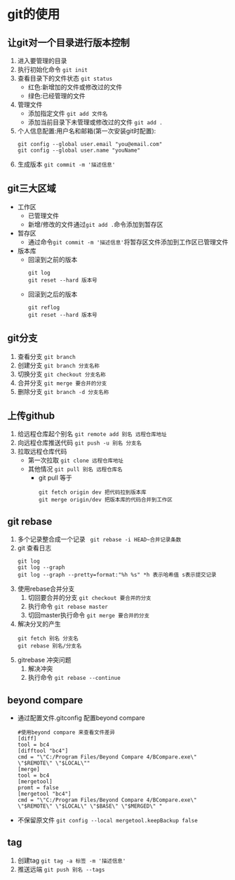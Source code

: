 # git的使用 #
## 让git对一个目录进行版本控制 ##
1. 进入要管理的目录
2. 执行初始化命令 
  `git init`
3. 查看目录下的文件状态 `git status`
    - 红色:新增加的文件或修改过的文件
    - 绿色:已经管理的文件
4. 管理文件
    - 添加指定文件 `git add 文件名` 
    - 添加当前目录下未管理或修改过的文件 `git add .` 
5. 个人信息配置:用户名和邮箱(第一次安装git时配置):
    ```	
    git config --global user.email "you@email.com"
    git config --global user.name "youName"
    ```
6. 生成版本
  `git commit -m '描述信息'`
## git三大区域 ##
- 工作区
  - 已管理文件
  - 新增/修改的文件通过`git add .`命令添加到暂存区
- 暂存区
  - 通过命令`git commit -m '描述信息'`将暂存区文件添加到工作区已管理文件
- 版本库 
  - 回滚到之前的版本
      ```
      git log 
      git reset --hard 版本号
      ```
  - 回滚到之后的版本
      ```
      git reflog
      git reset --hard 版本号
## git分支 ##
1. 查看分支 
  `git branch`
2. 创建分支
  `git branch 分支名称`
3. 切换分支
 `git checkout 分支名称`
4. 合并分支
 `git merge 要合并的分支`
5. 删除分支
 `git branch -d 分支名称`
##  上传github  ##
1. 给远程仓库起个别名
  `git remote add 别名 远程仓库地址`
2. 向远程仓库推送代码
  `git push -u 别名 分支名`
3. 拉取远程仓库代码
    - 第一次拉取
    `git clone 远程仓库地址`
    - 其他情况
    `git pull 别名 远程仓库名`
      - git pull 等于
        ```
        git fetch origin dev 把代码拉到版本库
        git merge origin/dev 把版本库的代码合并到工作区
##  git rebase  ##
1. 多个记录整合成一个记录 
  ` git rebase -i HEAD~合并记录条数`
2. git 查看日志
    ```
    git log 
    git log --graph
    git log --graph --pretty=format:"%h %s" *h 表示哈希值 s表示提交记录
3. 使用rebase合并分支
    1. 切回要合并的分支 
    `git checkout 要合并的分支`
    2. 执行命令 
    `git rebase master`
    3. 切回master执行命令
    `git merge 要合并的分支`
4. 解决分叉的产生
    ```
    git fetch 别名 分支名
    git rebase 别名/分支名
5. gitrebase 冲突问题
    1. 解决冲突
    2. 执行命令 `git rebase --continue`
##  beyond compare ##
- 通过配置文件.gitconfig 配置beyond compare
    ```
    #使用beyond compare 来查看文件差异
    [diff]
    tool = bc4
    [difftool "bc4"]
    cmd = "\"C:/Program Files/Beyond Compare 4/BCompare.exe\" \"$REMOTE\" \"$LOCAL\""   
    [merge]
    tool = bc4
    [mergetool]
    promt = false
    [mergetool "bc4"]
    cmd = "\"C:/Program Files/Beyond Compare 4/BCompare.exe\" \"$REMOTE\" \"$LOCAL\" \"$BASE\" \"$MERGED\" "
 - 不保留原文件
   `git config --local mergetool.keepBackup false` 
##  tag ##
1. 创建tag
  `git tag -a 标签 -m '描述信息'`
2. 推送远端
   `git push 别名 --tags`